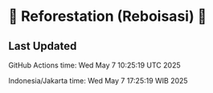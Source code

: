 
# 🌳 Reforestation (Reboisasi) 🌲

## Last Updated

GitHub Actions time: Wed May  7 10:25:19 UTC 2025

Indonesia/Jakarta time: Wed May  7 17:25:19 WIB 2025
